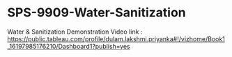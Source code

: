# SPS-9909-Water-Sanitization
Water &amp; Sanitization
Demonstration Video link : https://public.tableau.com/profile/dulam.lakshmi.priyanka#!/vizhome/Book1_16197985176210/Dashboard1?publish=yes
